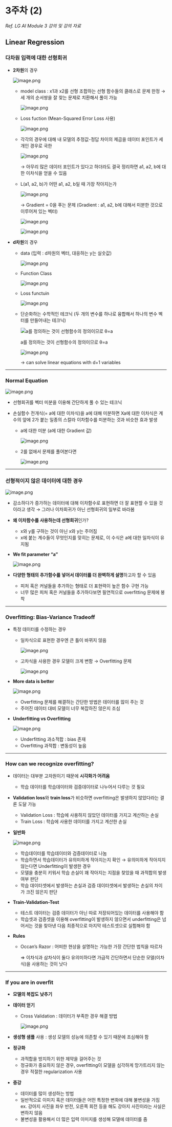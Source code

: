# 3주차 (2)

*Ref. LG AI Module 3 강의 및 강의 자료*

## Linear Regression

### 다차원 입력에 대한 선형회귀

- **2차원**의 경우
    
    ![image.png](image.png)
    
    - model class : x1과 x2를 선형 조합하는 선형 함수들의 클래스로 문제 한정 
    → 세 개의 순서쌍을 잘 찾는 문제로 치환해서 풀이 가능
        
        ![image.png](image%201.png)
        
    
    - Loss fuction (Mean-Squared Error Loss 사용)
        
        ![image.png](image%202.png)
        
    
    - 각각의 경우에 대해 내 모델의 추정값-정답 차이의 제곱을 데이터 포인트가 세 개인 경우로 국한
        
        ![image.png](image%203.png)
        
        → 아무리 많은 데이터 포인트가 있다고 하더라도 결국 정리하면 a1, a2, b에 대한 이차식을 얻을 수 있음
        
    
    - L(a1, a2, b)가 어떤 a1, a2, b일 때 가장 작아지는가
        
        ![image.png](image%204.png)
        
        → Gradient = 0을 푸는 문제 (Gradient : a1, a2, b에 대해서 미분한 것으로 이루어져 있는 벡터)
        
        ![image.png](image%205.png)
        
        ![image.png](image%206.png)
        

- **d차원**의 경우
    - data (입력 : d차원의 벡터, 대응하는 y는 실숫값)
        
        ![image.png](image%207.png)
        
    
    - Function Class
        
        ![image.png](image%208.png)
        
    
    - Loss functuin
        
        ![image.png](image%209.png)
        
    
    - 단순화하는 수학적인 테크닉 (두 개의 변수를 하나로 융합해서 하나의 변수 벡터를 만들어내는 테크닉)
        
        ![a를 정의하는 것이 선형함수의 정의이므로 θ=a](image%2010.png)
        
        a를 정의하는 것이 선형함수의 정의이므로 θ=a
        
        ![image.png](image%2011.png)
        
        → can solve linear equations with d+1 variables
        

---

### Normal Equation

![image.png](image%2012.png)

- 선형회귀를 벡터 미분을 이용해 간단하게 풀 수 있는 테크닉

- 손실함수 전개식(= a에 대한 이차식)을 a에 대해 미분하면 Xa에 대한 이차식은 계수의 앞에 2가 붙는 일종의 스칼라 이차함수를 미분하는 것과 비슷한 효과 발생
    - a에 대한 미분 (a에 대한 Gradient 값)
        
        ![image.png](image%2013.png)
        
    - 2를 없애서 문제를 풀어본다면
        
        ![image.png](image%2014.png)
        

---

### 선형적이지 않은 데이터에 대한 경우

![image.png](image%2015.png)

- 감소하다가 증가하는 데이터에 대해 이차함수로 표현하면 더 잘 표현할 수 있을 것이라고 생각
→ 그러나 이차회귀가 아닌 선형회귀의 일부로 바라봄

- **왜 이차함수를 사용하는데 선형회귀**인가?
    - x와 y를 구하는 것이 아닌 x와 y는 주어짐
    - x에 붙는 계수들이 무엇인지를 맞히는 문제로, 이 수식은 a에 대한 일차식이 유지됨

- **We fit parameter “a”**
    
    ![image.png](image%2016.png)
    

- **다양한 형태의 추가함수를 넣어서 데이터를 더 완벽하게 설명**하고자 할 수 있음
    - 피처 혹은 커널들을 추가하는 형태로 더 표현력이 높은 함수 구현 가능
    - 너무 많은 피처 혹은 커널들을 추가하다보면 필연적으로 overfitting 문제에 봉착

---

### Overfitting: Bias-Variance Tradeoff

- 특정 데이터를 수정하는 경우
    - 일차식으로 표현한 경우엔 큰 틀이 바뀌지 않음
        
        ![image.png](image%2017.png)
        
    - 고차식을 사용한 경우 모델이 크게 변함 → Overfitting 문제
        
        ![image.png](image%2018.png)
        

- **More data is better**
    
    ![image.png](image%2019.png)
    
    - Overfitting 문제를 해결하는 간단한 방법은 데이터를 많이 주는 것
    - 주어진 데이터 대비 모델이 너무 복잡하진 않은지 조심

- **Underfitting vs Overfitting**
    
    ![image.png](image%2020.png)
    
    - Underfitting 과소적합 : bias 존재
    - Overfitting 과적합 : 변동성이 높음
    

---

### How can we recognize overfitting?

- 데이터는 대부분 고차원이기 때문에 **시각화가 어려움**
    - 학습 데이터를 학습데이터와 검증데이터로 나누어서 다루는 것 필요
    
- **Validation loss**와 **train loss**가 비슷하면 overfitting은 발생하지 않았다라는 결론 도달 가능
    - Validation Loss : 학습에 사용하지 않았던 데이터를 가지고 계산하는 손실
    - Train Loss : 학습에 사용한 데이터를 가지고 계산한 손실
    
- **일반화**
    
    ![image.png](image%2021.png)
    
    - 학습데이터를 학습데이터와 검증데이터로 나눔
    - 학습하면서 학습데이터가 유의미하게 작아지는지 확인 
    → 유의미하게 작아지지 않는다면 Underfitting이 발생한 경우
    - 모델을 충분히 키워서 학습 손실이 꽤 작아지는 지점을 찾았을 때 과적합의 발생여부 판단
    - 학습 데이터셋에서 발생하는 손실과 검증 데이터셋에서 발생하는 손실의 차이가 크진 않은지 판단

- **Train-Validation-Test**
    - 테스트 데이터는 검증 데이터가 아닌 따로 저장되어있는 데이터를 사용해야 함
    - 학습셋과 검증셋을 이용해 overfitting이 발생하지 않으면서 underfitting은 넘어서는 것을 찾아낸 다음 최종적으로 마지막 테스트셋으로 실험해야 함
    
- **Rules**
    - Occan’s Razor : 어떠한 현상을 설명하는 가능한 가장 간단한 법칙을 따르자
        
        ⇒ 이차식과 삼차식이 둘다 유의미하다면 가급적 간단하면서 단순한 모델(이차식)을 사용하는 것이 낫다
        

---

### If you are in overfit

- **모델의 복잡도 낮추기**
- **데이터 얻기**
    - Cross Validation : 데이터가 부족한 경우 해결 방법
        
        ![image.png](image%2022.png)
        
- **생성형 샘플** 사용 : 생성 모델의 성능에 의존할 수 있기 때문에 조심해야 함
- **정규화**
    - 과적합을 방지하기 위한 제약을 걸어주는 것
    - 정규화가 중요하지 않은 경우, overfitting이 모델을 심각하게 망가트리지 않는 경우 적절한 regularization 사용
- **증강**
    - 데이터를 많이 생성하는 방법
    - 일반적으로 이미지 혹은 데이터들은 어떤 특정한 변화에 대해 불변성을 가짐
    ex. 강아지 사진을 좌우 반전, 오른쪽 회전 등을 해도 강아지 사진이라는 사실은 변하지 않음
    - 불변성을 활용해서 더 많은 입력 이미지를 생성해 모델에 데이터를 줌